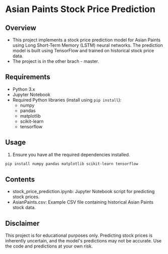 # Asian Paints Stock Price Prediction

## Overview

- This project implements a stock price prediction model for Asian Paints using Long Short-Term Memory (LSTM) neural networks. The prediction model is built using TensorFlow and trained on historical stock price data.
- The project is in the other brach - master.

## Requirements

- Python 3.x
- Jupyter Notebook
- Required Python libraries (install using `pip install`):
  - numpy
  - pandas
  - matplotlib
  - scikit-learn
  - tensorflow

## Usage

1. Ensure you have all the required dependencies installed.

```bash
pip install numpy pandas matplotlib scikit-learn tensorflow
```

## Contents
- stock_price_prediction.ipynb: Jupyter Notebook script for predicting stock prices.
- AsianPaints.csv: Example CSV file containing historical Asian Paints stock data.

## Disclaimer
This project is for educational purposes only. Predicting stock prices is inherently uncertain, and the model's predictions may not be accurate. Use the code and predictions at your own risk.
